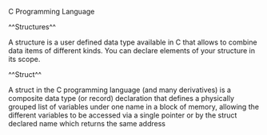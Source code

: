 C Programming Language

^^Structures^^

A structure is a user defined data type available in C that allows to combine data items of different kinds. You can declare elements of your structure in its scope.

^^Struct^^

A struct in the C programming language (and many derivatives) is a composite data type (or record) declaration that defines a physically grouped list of variables under one name in a block of memory, allowing the different variables to be accessed via a single pointer or by the struct declared name which returns the same address


